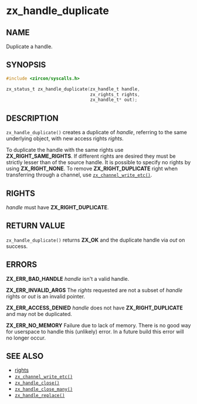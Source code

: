 # zx_handle_duplicate

## NAME

<!-- Updated by update-docs-from-abigen, do not edit. -->

Duplicate a handle.

## SYNOPSIS

<!-- Updated by update-docs-from-abigen, do not edit. -->

```c
#include <zircon/syscalls.h>

zx_status_t zx_handle_duplicate(zx_handle_t handle,
                                zx_rights_t rights,
                                zx_handle_t* out);
```

## DESCRIPTION

`zx_handle_duplicate()` creates a duplicate of *handle*, referring
to the same underlying object, with new access rights *rights*.

To duplicate the handle with the same rights use **ZX_RIGHT_SAME_RIGHTS**. If different
rights are desired they must be strictly lesser than of the source handle. It is possible
to specify no rights by using **ZX_RIGHT_NONE**. To remove **ZX_RIGHT_DUPLICATE** right when
transferring through a channel, use [`zx_channel_write_etc()`].

## RIGHTS

<!-- Updated by update-docs-from-abigen, do not edit. -->

*handle* must have **ZX_RIGHT_DUPLICATE**.

## RETURN VALUE

`zx_handle_duplicate()` returns **ZX_OK** and the duplicate handle via *out* on success.

## ERRORS

**ZX_ERR_BAD_HANDLE**  *handle* isn't a valid handle.

**ZX_ERR_INVALID_ARGS**  The *rights* requested are not a subset of *handle* rights or
*out* is an invalid pointer.

**ZX_ERR_ACCESS_DENIED**  *handle* does not have **ZX_RIGHT_DUPLICATE** and may not be duplicated.

**ZX_ERR_NO_MEMORY**  Failure due to lack of memory.
There is no good way for userspace to handle this (unlikely) error.
In a future build this error will no longer occur.

## SEE ALSO

 - [rights](/docs/zircon/rights.md)
 - [`zx_channel_write_etc()`]
 - [`zx_handle_close()`]
 - [`zx_handle_close_many()`]
 - [`zx_handle_replace()`]

<!-- References updated by update-docs-from-abigen, do not edit. -->

[`zx_channel_write_etc()`]: channel_write_etc.md
[`zx_handle_close()`]: handle_close.md
[`zx_handle_close_many()`]: handle_close_many.md
[`zx_handle_replace()`]: handle_replace.md
